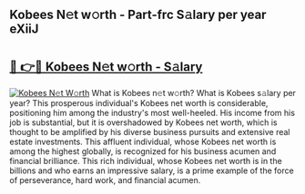 ## Kobees N𝚎t w𝚘rth - Part-frc S𝚊lary per year eXiiJ

# <h2><a href="http://gc3fz0o.nevu.top/?p=Kobees">🔗 👉🔴 Kobees N𝚎t w𝚘rth - S𝚊lary</a></h2>

[![Kobees N𝚎t W𝚘rth](https://i.imgur.com/Oavwk0R.jpeg)](http://gc3fz0o.nevu.top/?p=Kobees)
What is Kobees n𝚎t w𝚘rth? What is Kobees s𝚊lary per year?
This prosperous individual's Kobees net worth is considerable, positioning him among the industry's most well-heeled. His income from his job is substantial, but it is overshadowed by Kobees net worth, which is thought to be amplified by his diverse business pursuits and extensive real estate investments. This affluent individual, whose Kobees net worth is among the highest globally, is recognized for his business acumen and financial brilliance. This rich individual, whose Kobees net worth is in the billions and who earns an impressive salary, is a prime example of the force of perseverance, hard work, and financial acumen.
